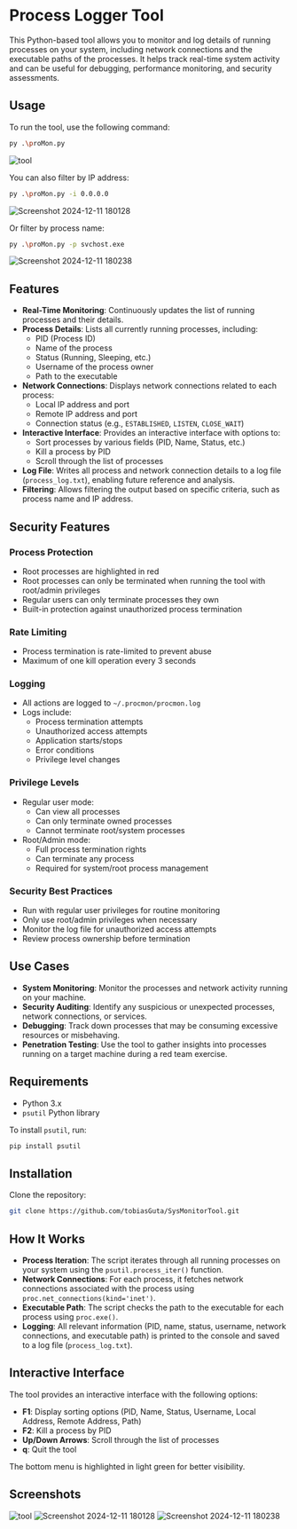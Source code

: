 # Process Logger Tool

This Python-based tool allows you to monitor and log details of running processes on your system, including network connections and the executable paths of the processes. It helps track real-time system activity and can be useful for debugging, performance monitoring, and security assessments.

## Usage

To run the tool, use the following command:

```bash
py .\proMon.py
```
![tool](https://github.com/user-attachments/assets/41853a49-0c0e-4f70-9c46-90b6ffd03845)

You can also filter by IP address:

```bash
py .\proMon.py -i 0.0.0.0
```
![Screenshot 2024-12-11 180128](https://github.com/user-attachments/assets/e91bea9f-0c09-4018-ab6b-eda9c8549116)

Or filter by process name:

```bash
py .\proMon.py -p svchost.exe
```
![Screenshot 2024-12-11 180238](https://github.com/user-attachments/assets/4644d996-edd6-437f-93fd-5c425656cb5a)

## Features

- **Real-Time Monitoring**: Continuously updates the list of running processes and their details.
- **Process Details**: Lists all currently running processes, including:
  - PID (Process ID)
  - Name of the process
  - Status (Running, Sleeping, etc.)
  - Username of the process owner
  - Path to the executable
- **Network Connections**: Displays network connections related to each process:
  - Local IP address and port
  - Remote IP address and port
  - Connection status (e.g., `ESTABLISHED`, `LISTEN`, `CLOSE_WAIT`)
- **Interactive Interface**: Provides an interactive interface with options to:
  - Sort processes by various fields (PID, Name, Status, etc.)
  - Kill a process by PID
  - Scroll through the list of processes
- **Log File**: Writes all process and network connection details to a log file (`process_log.txt`), enabling future reference and analysis.
- **Filtering**: Allows filtering the output based on specific criteria, such as process name and IP address.

## Security Features

### Process Protection
- Root processes are highlighted in red
- Root processes can only be terminated when running the tool with root/admin privileges
- Regular users can only terminate processes they own
- Built-in protection against unauthorized process termination

### Rate Limiting
- Process termination is rate-limited to prevent abuse
- Maximum of one kill operation every 3 seconds

### Logging
- All actions are logged to `~/.procmon/procmon.log`
- Logs include:
  - Process termination attempts
  - Unauthorized access attempts
  - Application starts/stops
  - Error conditions
  - Privilege level changes

### Privilege Levels
- Regular user mode:
  - Can view all processes
  - Can only terminate owned processes
  - Cannot terminate root/system processes
- Root/Admin mode:
  - Full process termination rights
  - Can terminate any process
  - Required for system/root process management

### Security Best Practices
- Run with regular user privileges for routine monitoring
- Only use root/admin privileges when necessary
- Monitor the log file for unauthorized access attempts
- Review process ownership before termination

## Use Cases

- **System Monitoring**: Monitor the processes and network activity running on your machine.
- **Security Auditing**: Identify any suspicious or unexpected processes, network connections, or services.
- **Debugging**: Track down processes that may be consuming excessive resources or misbehaving.
- **Penetration Testing**: Use the tool to gather insights into processes running on a target machine during a red team exercise.

## Requirements

- Python 3.x
- `psutil` Python library

To install `psutil`, run:

```bash
pip install psutil
```

## Installation

Clone the repository:

```bash
git clone https://github.com/tobiasGuta/SysMonitorTool.git
```

## How It Works

- **Process Iteration**: The script iterates through all running processes on your system using the `psutil.process_iter()` function.
- **Network Connections**: For each process, it fetches network connections associated with the process using `proc.net_connections(kind='inet')`.
- **Executable Path**: The script checks the path to the executable for each process using `proc.exe()`.
- **Logging**: All relevant information (PID, name, status, username, network connections, and executable path) is printed to the console and saved to a log file (`process_log.txt`).

## Interactive Interface

The tool provides an interactive interface with the following options:

- **F1**: Display sorting options (PID, Name, Status, Username, Local Address, Remote Address, Path)
- **F2**: Kill a process by PID
- **Up/Down Arrows**: Scroll through the list of processes
- **q**: Quit the tool

The bottom menu is highlighted in light green for better visibility.

## Screenshots

![tool](https://github.com/user-attachments/assets/41853a49-0c0e-4f70-9c46-90b6ffd03845)
![Screenshot 2024-12-11 180128](https://github.com/user-attachments/assets/e91bea9f-0c09-4018-ab6b-eda9c8549116)
![Screenshot 2024-12-11 180238](https://github.com/user-attachments/assets/4644d996-edd6-437f-93fd-5c425656cb5a)

